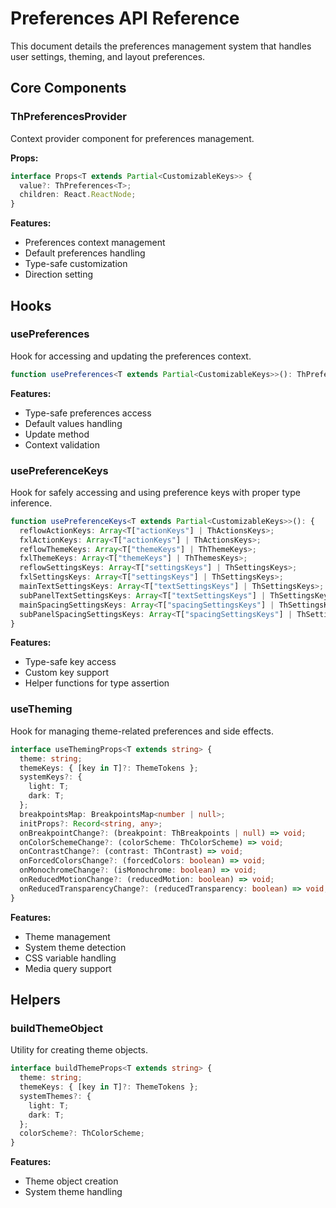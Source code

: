 # Preferences API Reference

This document details the preferences management system that handles user settings, theming, and layout preferences.

## Core Components

### ThPreferencesProvider

Context provider component for preferences management.

**Props:**
```typescript
interface Props<T extends Partial<CustomizableKeys>> {
  value?: ThPreferences<T>;
  children: React.ReactNode;
}
```

**Features:**
- Preferences context management
- Default preferences handling
- Type-safe customization
- Direction setting

## Hooks

### usePreferences

Hook for accessing and updating the preferences context.

```typescript
function usePreferences<T extends Partial<CustomizableKeys>>(): ThPreferencesContextType<T>
```

**Features:**
- Type-safe preferences access
- Default values handling
- Update method
- Context validation

### usePreferenceKeys

Hook for safely accessing and using preference keys with proper type inference.

```typescript
function usePreferenceKeys<T extends Partial<CustomizableKeys>>(): {
  reflowActionKeys: Array<T["actionKeys"] | ThActionsKeys>;
  fxlActionKeys: Array<T["actionKeys"] | ThActionsKeys>;
  reflowThemeKeys: Array<T["themeKeys"] | ThThemeKeys>;
  fxlThemeKeys: Array<T["themeKeys"] | ThThemesKeys>;
  reflowSettingsKeys: Array<T["settingsKeys"] | ThSettingsKeys>;
  fxlSettingsKeys: Array<T["settingsKeys"] | ThSettingsKeys>;
  mainTextSettingsKeys: Array<T["textSettingsKeys"] | ThSettingsKeys>;
  subPanelTextSettingsKeys: Array<T["textSettingsKeys"] | ThSettingsKeys>;
  mainSpacingSettingsKeys: Array<T["spacingSettingsKeys"] | ThSettingsKeys>;
  subPanelSpacingSettingsKeys: Array<T["spacingSettingsKeys"] | ThSettingsKeys>;
}
```

**Features:**
- Type-safe key access
- Custom key support
- Helper functions for type assertion

### useTheming

Hook for managing theme-related preferences and side effects.

```typescript
interface useThemingProps<T extends string> {
  theme: string;
  themeKeys: { [key in T]?: ThemeTokens };
  systemKeys?: {
    light: T;
    dark: T;
  };
  breakpointsMap: BreakpointsMap<number | null>;
  initProps?: Record<string, any>;
  onBreakpointChange?: (breakpoint: ThBreakpoints | null) => void;
  onColorSchemeChange?: (colorScheme: ThColorScheme) => void;
  onContrastChange?: (contrast: ThContrast) => void;
  onForcedColorsChange?: (forcedColors: boolean) => void;
  onMonochromeChange?: (isMonochrome: boolean) => void;
  onReducedMotionChange?: (reducedMotion: boolean) => void;
  onReducedTransparencyChange?: (reducedTransparency: boolean) => void; 
}
```

**Features:**
- Theme management
- System theme detection
- CSS variable handling
- Media query support

## Helpers

### buildThemeObject

Utility for creating theme objects.

```typescript
interface buildThemeProps<T extends string> {
  theme: string;
  themeKeys: { [key in T]?: ThemeTokens };
  systemThemes?: {
    light: T;
    dark: T;
  };
  colorScheme?: ThColorScheme;
}
```

**Features:**
- Theme object creation
- System theme handling
